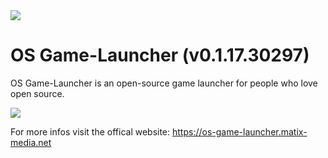 <img src="https://os-game-launcher.matix-media.net/media/images/icon.png" />


# OS Game-Launcher (v0.1.17.30297)
OS Game-Launcher is an open-source game launcher for people who love open source.

<img src="https://os-game-launcher.matix-media.net/media/images/screenshots/screenshot-game-details-v01116.png" />


For more infos visit the offical website:
https://os-game-launcher.matix-media.net
